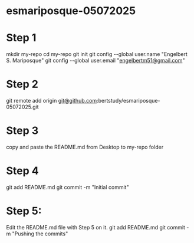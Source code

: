 # esmariposque-05072025

 # Step 1
mkdir my-repo
cd my-repo
git init
git config --global user.name "Engelbert S. Mariposque"
git config --global user.email "engelbertm51@gmail.com"

# Step 2
git remote add origin git@github.com:bertstudy/esmariposque-05072025.git

# Step 3
copy and paste the README.md from Desktop to my-repo folder

# Step 4
git add README.md
git commit -m "Initial commit"

# Step 5: 
Edit the README.md file with Step 5 on it.
git add README.md
git commit -m "Pushing the commits"